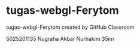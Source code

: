 # tugas-webgl-Ferytom
tugas-webgl-Ferytom created by GitHub Classroom

5025201135
Nugraha Akbar Nurhakim
35im
